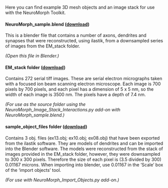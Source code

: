Here you can find example 3D mesh objects and an image stack for use with the NeuroMorph Toolkit.


#### NeuroMorph_sample.blend  ([download](http://dstats.net/download/http://github.com/ajorstad/NeuroMorph/raw/master/NeuroMorph_Samples/NeuroMorph_sample.blend))
This is a blender file that contains a number of axons, dendrites and synapses that were reconstructed, using 
ilastik, from a downsampled series of images from the EM_stack folder.

*(Open this file in Blender.)*


#### EM_stack folder  ([download](http://dstats.net/download/http://github.com/ajorstad/NeuroMorph/tree/master/NeuroMorph_Samples/EM_stack))
Contains 272 serial tiff images. These are serial electron micrographs taken with a focused ion beam scanning electron microscope. Each image is
700 pixels by 700 pixels, and each pixel has a dimension of 5 x 5 nm, so the width of each image is 3500 nm.  The pixels have a depth of 7.4 nm.

*(For use as the source folder using the NeuroMorph_Image_Stack_Interactions.py add-on with NeuroMorph_sample.blend.)*


#### sample_object_files folder  ([download](http://dstats.net/download/http://github.com/ajorstad/NeuroMorph/raw/master/NeuroMorph_Samples/sample_object_files.zip))
Contains 3 obj. files (ex13.obj; ex10.obj; ex08.obj) that have been exported from the ilastik software. They are models of dendrites and can be imported 
into the Blender software. The models were reconstructed from the stack of images provided in the EM_stack folder, however, they were downsampled to 
300 x 300 pixels. Therefore the size of each pixel is (3.5 divided by 300) 0.01167 microns. When importing into blender, use 0.01167 in the ‘Scale’ box 
of the ‘import objects’ tool.

*(For use with NeuroMorph_Import_Objects.py add-on.)*
